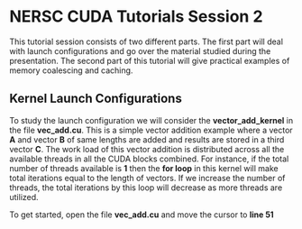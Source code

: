 # NERSC CUDA Tutorials Session 2

This tutorial session consists of two different parts. The first part will deal with launch configurations and go over the material studied during the presentation. The second part of this tutorial will give practical examples of memory coalescing and caching.

## Kernel Launch Configurations 
To study the launch configuration we will consider the __vector_add_kernel__ in the file __vec_add.cu__. This is a simple vector addition example where a vector __A__ and vector __B__ of same lengths are added and results are stored in a third vector __C__. The work load of this vector addition is distributed across all the available threads in all the CUDA blocks combined. For instance, if the total number of threads available is __1__ then the __for loop__ in this kernel will make total iterations equal to the length of vectors. If we increase the number of threads, the total iterations by this loop will decrease as more threads are utilized.

To get started, open the file __vec_add.cu__ and move the cursor to __line 51__
